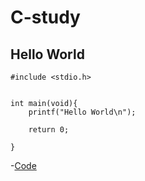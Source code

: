 # C-study


## Hello World
```
#include <stdio.h>


int main(void){
    printf("Hello World\n");

    return 0;

}
```

-[Code](./hello/main.c)